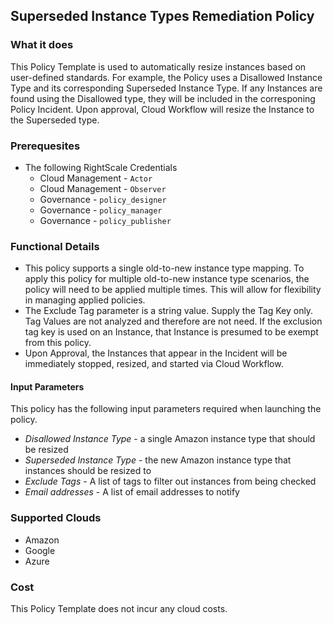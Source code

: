 ## Superseded Instance Types Remediation Policy

### What it does

This Policy Template is used to automatically resize instances based on user-defined standards.  For example, the Policy uses a Disallowed Instance Type and its corresponding Superseded Instance Type.  If any Instances are found using the Disallowed type, they will be included in the corresponing Policy Incident.  Upon approval, Cloud Workflow will resize the Instance to the Superseded type. 

### Prerequesites
- The following RightScale Credentials
  - Cloud Management - `Actor`
  - Cloud Management - `Observer`
  - Governance -  `policy_designer`
  - Governance - `policy_manager`
  - Governance - `policy_publisher`

### Functional Details

- This policy supports a single old-to-new instance type mapping.  To apply this policy for multiple old-to-new instance type scenarios, the policy will need to be applied multiple times.  This will allow for flexibility in managing applied policies.
- The Exclude Tag parameter is a string value.  Supply the Tag Key only.  Tag Values are not analyzed and therefore are not need.  If the exclusion tag key is used on an Instance, that Instance is presumed to be exempt from this policy.
- Upon Approval, the Instances that appear in the Incident will be immediately stopped, resized, and started via Cloud Workflow. 

#### Input Parameters

This policy has the following input parameters required when launching the policy.

- *Disallowed Instance Type* - a single Amazon instance type that should be resized
- *Superseded Instance Type* - the new Amazon instance type that instances should be resized to
- *Exclude Tags* - A list of tags to filter out instances from being checked 
- *Email addresses* - A list of email addresses to notify

### Supported Clouds

- Amazon
- Google
- Azure

### Cost

This Policy Template does not incur any cloud costs.